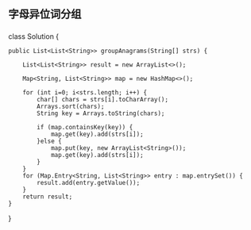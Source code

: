 ## 字母异位词分组

### 

class Solution {
    
    public List<List<String>> groupAnagrams(String[] strs) {

        List<List<String>> result = new ArrayList<>();

        Map<String, List<String>> map = new HashMap<>();

        for (int i=0; i<strs.length; i++) {
            char[] chars = strs[i].toCharArray();
            Arrays.sort(chars);
            String key = Arrays.toString(chars);

            if (map.containsKey(key)) {
                map.get(key).add(strs[i]);
            }else {
                map.put(key, new ArrayList<String>());
                map.get(key).add(strs[i]);
            }
        }
        for (Map.Entry<String, List<String>> entry : map.entrySet()) {
            result.add(entry.getValue());
        }
        return result;
    }

}